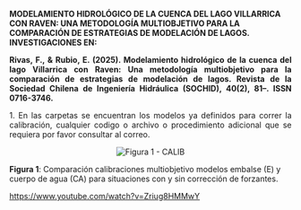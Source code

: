 
<strong> MODELAMIENTO HIDROLÓGICO DE LA CUENCA DEL LAGO VILLARRICA CON RAVEN: UNA METODOLOGÍA MULTIOBJETIVO PARA LA COMPARACIÓN DE ESTRATEGIAS DE MODELACIÓN DE LAGOS. INVESTIGACIONES EN:</strong>
<p align="justify">
<strong> Rivas, F., & Rubio, E. (2025). Modelamiento hidrológico de la cuenca del lago Villarrica con Raven: Una metodología multiobjetivo para la comparación de estrategias de modelación de lagos. Revista de la Sociedad Chilena de Ingeniería Hidráulica (SOCHID), 40(2), 81–. ISSN 0716-3746.</strong>
</p>

<p align="justify">
1. En las carpetas se encuentran los modelos ya definidos para correr la calibración, cualquier codigo o archivo o procedimiento adicional que se requiera por favor consultar al correo.
</p>


<div align="center">
  <img src= "https://raw.githubusercontent.com/FelipeRivas5492/Modelamiento-Lago-Villarrica-en-Raven-Calibracion-multiobjetivo-modelos-de-lagos./main/calib.png" alt="Figura 1 - CALIB">
</div>
<p><strong>Figura 1</strong>: Comparación calibraciones multiobjetivo modelos embalse (E) y cuerpo de agua (CA) para situaciones con y sin corrección de forzantes.</p>

https://www.youtube.com/watch?v=Zriug8HMMwY
